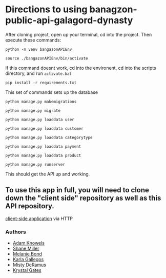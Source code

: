 # Directions to using banagzon-public-api-galagord-dynasty

After cloning project, open up your terminal, cd into the project. Then execute these commands:

```python -m venv bangazonAPIEnv```

```source ./bangazonAPIEnv/bin/activate```

If this command doesnt work, cd into the environent, cd into the scripts directory, and run ```activate.bat```

```pip install -r requirements.txt```

This set of commands sets up the database

```python manage.py makemigrations```

```python manage.py migrate```

```python manage.py loaddata user```

```python manage.py loaddata customer```

```python manage.py loaddata categorytype```

```python manage.py loaddata payment```

```python manage.py loaddata product```

```python manage.py runserver```

This should get the API up and working. 

## To use this app in full, you will need to clone down the "client side" repository as well as this API repository.

[client-side application](https://github.com/nss-day-cohort-33/bangazon-client-application-galagord-dynasty) via HTTP

### Authors

* [Adam Knowels](https://www.linkedin.com/in/adamcoreyknowles/)
* [Shane Miller](https://www.linkedin.com/in/shanethomasmiller/)
* [Melanie Bond](https://www.linkedin.com/in/melanie-jane-007/)
* [Karla Gallegos](https://www.linkedin.com/in/karla-gallegos/)
* [Misty DeRamus](https://www.linkedin.com/in/misty-deramus/)
* [Krystal Gates](https://www.linkedin.com/in/krystalgates/)
